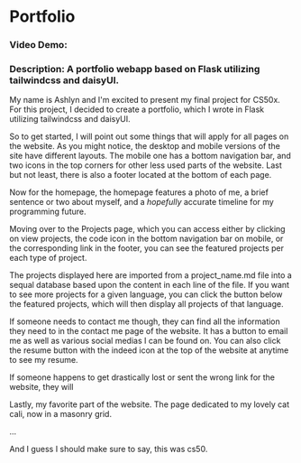 # Portfolio
### Video Demo:  <URL HERE>
### Description: A portfolio webapp based on Flask utilizing tailwindcss and daisyUI.

My name is Ashlyn and I'm excited to present my final project for CS50x.  For this project, I decided to create a portfolio, which I wrote in Flask utilizing tailwindcss and daisyUI.

So to get started, I will point out some things that will apply for all pages on the website. As you might notice, the desktop and mobile versions of the site have different layouts. The mobile one has a bottom navigation bar, and two icons in the top corners for other less used parts of the website. Last but not least, there is also a footer located at the bottom of each page.

Now for the homepage, the homepage features a photo of me, a brief sentence or two about myself, and a *hopefully* accurate timeline for my programming future. 

Moving over to the Projects page, which you can access either by clicking on view projects, the code icon in the bottom navigation bar on mobile, or the corresponding link in the footer, you can see the featured projects per each type of project. 

The projects displayed here are imported from a project_name.md file into a sequal database based upon the content in each line of the file. If you want to see more projects for a given language, you can click the button below the featured projects, which will then display all projects of that language.

If someone needs to contact me though, they can find all the information they need to in the contact me page of the website. It has a button to email me as well as various social medias I can be found on. You can also click the resume button with the indeed icon at the top of the website at anytime to see my resume.

If someone happens to get drastically lost or sent the wrong link for the website, they will

Lastly, my favorite part of the website. The page dedicated to my lovely cat cali, now in a masonry grid.


...

And I guess I should make sure to say, this was cs50.